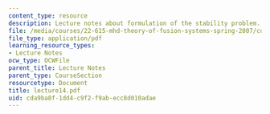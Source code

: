 ```yaml
---
content_type: resource
description: Lecture notes about formulation of the stability problem.
file: /media/courses/22-615-mhd-theory-of-fusion-systems-spring-2007/cda9ba8f1dd4c9f2f9abecc8d010adae_lecture14.pdf
file_type: application/pdf
learning_resource_types:
- Lecture Notes
ocw_type: OCWFile
parent_title: Lecture Notes
parent_type: CourseSection
resourcetype: Document
title: lecture14.pdf
uid: cda9ba8f-1dd4-c9f2-f9ab-ecc8d010adae
---
```

